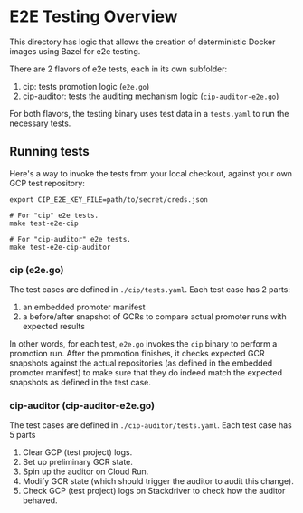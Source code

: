 # E2E Testing Overview

This directory has logic that allows the creation of deterministic Docker images
using Bazel for e2e testing.

There are 2 flavors of e2e tests, each in its own subfolder:

1. cip: tests promotion logic (`e2e.go`)
2. cip-auditor: tests the auditing mechanism logic (`cip-auditor-e2e.go`)

For both flavors, the testing binary uses test data in a `tests.yaml` to run the necessary tests.

## Running tests

Here's a way to invoke the tests from your local checkout, against your own GCP test repository:

```console
export CIP_E2E_KEY_FILE=path/to/secret/creds.json

# For "cip" e2e tests.
make test-e2e-cip

# For "cip-auditor" e2e tests.
make test-e2e-cip-auditor
```

### cip (e2e.go)

The test cases are defined in `./cip/tests.yaml`. Each test case has 2 parts:

1. an embedded promoter manifest
2. a before/after snapshot of GCRs to compare actual promoter runs with expected
   results

In other words, for each test, `e2e.go` invokes the `cip` binary to perform a
promotion run. After the promotion finishes, it checks expected GCR snapshots
against the actual repositories (as defined in the embedded promoter manifest)
to make sure that they do indeed match the expected snapshots as defined in the
test case.

### cip-auditor (cip-auditor-e2e.go)

The test cases are defined in `./cip-auditor/tests.yaml`. Each test case has 5
parts

1. Clear GCP (test project) logs.
2. Set up preliminary GCR state.
3. Spin up the auditor on Cloud Run.
4. Modify GCR state (which should trigger the auditor to audit this change).
5. Check GCP (test project) logs on Stackdriver to check how the auditor
   behaved.
